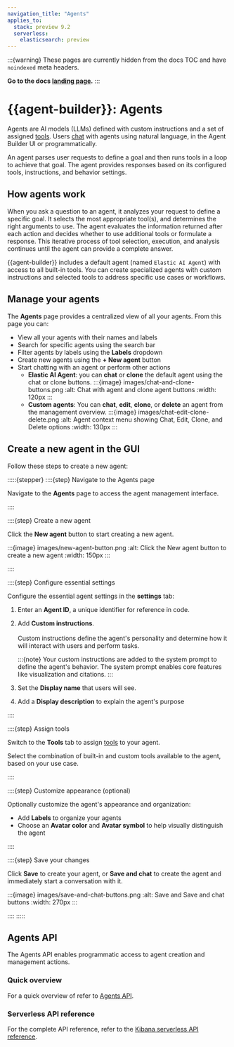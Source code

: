 ```yaml
---
navigation_title: "Agents"
applies_to:
  stack: preview 9.2
  serverless:
    elasticsearch: preview
---
```


:::{warning}
These pages are currently hidden from the docs TOC and have `noindexed` meta headers.

**Go to the docs [landing page](/solutions/search/elastic-agent-builder.md).**
:::

# {{agent-builder}}: Agents

Agents are AI models (LLMs) defined with custom instructions and a set of assigned [tools](tools.md). Users [chat](chat.md) with agents using natural language, in the Agent Builder UI or programmatically.

An agent parses user requests to define a goal and then runs tools in a loop to achieve that goal. The agent provides responses based on its configured tools, instructions, and behavior settings.

## How agents work

When you ask a question to an agent, it analyzes your request to define a specific goal. It selects the most appropriate tool(s), and determines the right arguments to use. The agent evaluates the information returned after each action and decides whether to use additional tools or formulate a response. This iterative process of tool selection, execution, and analysis continues until the agent can provide a complete answer.

{{agent-builder}} includes a default agent (named `Elastic AI Agent`) with access to all built-in tools. You can create specialized agents with custom instructions and selected tools to address specific use cases or workflows.

## Manage your agents

The **Agents** page provides a centralized view of all your agents. From this page you can:

- View all your agents with their names and labels
- Search for specific agents using the search bar
- Filter agents by labels using the **Labels** dropdown
- Create new agents using the **+ New agent** button
- Start chatting with an agent or perform other actions
    - **Elastic AI Agent**: you can **chat** or **clone** the default agent using the chat or clone buttons.
      :::{image} images/chat-and-clone-buttons.png
      :alt: Chat with agent and clone agent buttons
      :width: 120px
      :::
    - **Custom agents**: You can **chat**, **edit**, **clone**, or **delete** an agent from the management overview.
      :::{image} images/chat-edit-clone-delete.png
      :alt: Agent context menu showing Chat, Edit, Clone, and Delete options
      :width: 130px
      :::

## Create a new agent in the GUI

Follow these steps to create a new agent:

:::::{stepper}
::::{step} Navigate to the Agents page

Navigate to the **Agents** page to access the agent management interface.

::::

::::{step} Create a new agent

Click the **New agent** button to start creating a new agent.

:::{image} images/new-agent-button.png
:alt: Click the New agent button to create a new agent
:width: 150px
:::


::::

::::{step} Configure essential settings

Configure the essential agent settings in the **settings** tab:

1. Enter an **Agent ID**, a unique identifier for reference in code.
1. Add **Custom instructions**.<br><br>Custom instructions define the agent's personality and determine how it will interact with users and perform tasks.

    :::{note}
    Your custom instructions are added to the system prompt to define the agent's behavior. The system prompt enables core features like visualization and citations.
    :::
1. Set the **Display name** that users will see.
1. Add a **Display description** to explain the agent's purpose

::::

::::{step} Assign tools

Switch to the **Tools** tab to assign [tools](tools.md) to your agent.

Select the combination of built-in and custom tools available to the agent, based on your use case.

::::

::::{step} Customize appearance (optional)

Optionally customize the agent's appearance and organization:

- Add **Labels** to organize your agents
- Choose an **Avatar color** and **Avatar symbol** to help visually distinguish the agent

::::

::::{step} Save your changes

Click **Save** to create your agent, or **Save and chat** to create the agent and immediately start a conversation with it.

:::{image} images/save-and-chat-buttons.png
:alt: Save and Save and chat buttons
:width: 270px
:::

::::
:::::

## Agents API

The Agents API enables programmatic access to agent creation and management actions.

### Quick overview

For a quick overview of refer to [Agents API](kibana-api.md#agents).

### Serverless API reference

For the complete API reference, refer to the [Kibana serverless API reference](https://www.elastic.co/docs/api/doc/serverless/).
